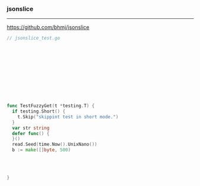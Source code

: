 ### jsonslice
---
https://github.com/bhmj/jsonslice


```go
// jsonslice_test.go












func TestFuzzyGet(t *testing.T) {
  if testing.Short() {
    t.Skip("skippint test in short mode.")
  }
  var str string
  defer func() {
  }()
  read.Seed(time.Now().UnixNano())
  b := make([]byte, 500)
  
  
  
  
}



```

```
```

```
```


